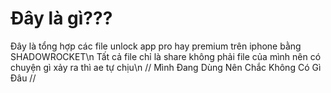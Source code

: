 # Đây là gì???

Đây là tổng hợp các file unlock app pro hay premium trên iphone bằng SHADOWROCKET\n
Tất cả file chỉ là share không phải file của mình nên có chuyện gì xảy ra thì ae tự chịu\n
// Mình Đang Dùng Nên Chắc Không Có Gì Đâu //
